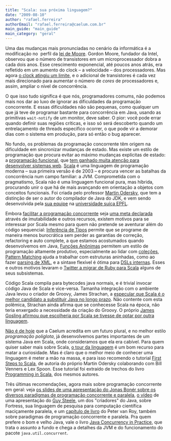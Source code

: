 ```yaml
---
title: "Scala: sua próxima linguagem?"
date: "2009-08-10"
author: "rafael.ferreira"
authorEmail: "rafael.ferreira@caelum.com.br"
main_guide: "main_guide"
main_category: "geral"
---
```


Uma das mudanças mais pronunciadas no cenário da informática é a modificação no  perfil da [lei de Moore](http://en.wikipedia.org/wiki/Moore%27s_law). Gordon Moore, fundador da Intel, observou que o número de transistores em um microprocessador dobra a cada dois anos. Esse crescimento exponencial, até poucos anos atrás, era refletido em um aumento do clock – a velocidade – dos processadores. Mas agora [o clock atingiu um limite](http://www.gotw.ca/publications/concurrency-ddj.htm "The Free Lunch is Over - Herb Sutter"), e o adicional de transistores é cada vez mais direcionado para aumentar o número de _cores_ de processadores e, assim, ampliar o nível de concorrência.

O que isso tudo significa é que nós, programadores comums, não podemos mais nos dar ao luxo de ignorar as dificuldades da programação concorrente. E essas dificuldades não são pequenas, como qualquer um que já teve de programar bastante para concorrência em Java, usando as primitivas `wait-notify` de um monitor, deve saber. O pior: você pode errar quando definir suas regiões críticas, e isso só será descoberto quando um entrelaçamento de threads específico ocorrer, o que pode vir a demorar dias com o sistema em produção, para só então o bug aparecer.

No fundo, os problemas da programação concorrente têm origem na dificuldade em sincronizar mudanças de estado. Mas existe um estilo de programação que procura evitar ao máximo mudanças explícitas de estado: a [programação funcional](http://www.cs.chalmers.se/~rjmh/Papers/whyfp.html "Why Functional Programming Matters - John Hughes"), que [tem ganhado muita atenção para desenvolver sistemas web](http://steve.vinoski.net/pdf/IC-Welcome_to_the_Functional_Web.pdf). [Scala](http://www.scala-lang.org/) é uma linguagem de programação moderna – sua primeira versão é de 2003 – e procura vencer as batalhas da concorrência num campo familiar: a JVM. Comprometida com o pragmatismo, Scala não é uma linguagem funcional pura, mas híbrida, procurando unir o que há de mais avançando em orientação a objetos com conceitos funcionais. Foi criada pelo professor [Martin Odersky](http://lampwww.epfl.ch/~odersky/), que tem a distinção de ser o autor do compilador de Java do JDK, e vem sendo desenvolvida pela [sua equipe](http://lampwww.epfl.ch/ "LAMP - Programming Methods Laboratory") na [universidade suíça EPFL](http://www.epfl.ch/).

Embora [facilitar a programação concorrente](http://scala-blogs.org/2008/09/scalable-language-and-scalable.html "Um exemplo simples de codigo paralelo em Scala vs em Java") seja [uma meta declarada](http://www.scala-lang.org/sites/default/files/odersky/scalaliftoff2009.pdf) através de imutabilidade e outros recursos, existem motivos para se interessar por Scala mesmo para quem não pretende se aventurar além do código sequencial: [Inferência de Tipos](http://www.scala-lang.org/node/127) permite que se programe de maneira menos burocrática sem perder as garantias de correção, refactoring e auto complete, a que estamos acostumados quando desenvolvemos em Java, [Funções Anônimas](http://www.scala-lang.org/node/133 "A mesma coisa que andam chamando de closures nas discussões sobre Java 7 e 8.") permitem um estilo de programação altamente produtivo, especialmente ao lidar com [coleções](http://www.ibm.com/developerworks/java/library/j-scala06278.html), [Pattern Matching](http://www.scala-lang.org/node/120) ajuda a trabalhar com estruturas aninhadas, como ao fazer [parsing de XML](http://scala.sygneca.com/code/xml-pattern-matching), e a sintaxe flexível é ótima para [DSLs internas](http://www.scala-lang.org/node/1403 "Exemplo de uma Domain Specific Language em Scala"). Esses e outros motivos levaram o [Twitter a migrar de Ruby para Scala](http://www.artima.com/scalazine/articles/twitter_on_scala.html) alguns de seus subsistemas.

Código Scala compila para bytecodes java normais, e é trivial invocar código Java de Scala e vice-versa. Tamanha integração com o ambiente Java levou o criador de Groovy, James Strachan, a [especular que Scala é o melhor candidato a substituir Java no longo prazo](http://macstrac.blogspot.com/2009/04/scala-as-long-term-replacement-for.html "Scala as long term replacement for Javac - James Strachan blog post"). Não contente com esta polêmica, Strachan ainda afirma que se conhecesse Scala na época, não teria enxergado a necessidade da criação do Groovy. O próprio [James Gosling afirmou que escolheria por Scala se tivesse de optar por outra linguagem](http://www.adam-bien.com/roller/abien/entry/java_net_javaone_which_programming).

[Não é de hoje](https://blog.caelum.com.br/2009/06/25/a-jvm-e-as-outras-linguagens-voce-esta-preparado/) que a Caelum acredita em um futuro plural, e no melhor estilo _programação poliglota_, já desenvolvemos partes importantes de um sistema Java em Scala, onde consideramos que ela era cabível. Para quem quiser saber mais sobre Scala, [o tour da linguagem](http://www.scala-lang.org/node/104) é um bom recurso para matar a curiosidade. Mas é claro que o melhor meio de conhecer uma linguagem é meter a mão na massa, e para isso recomendo o tutorial [First Steps to Scala](http://www.artima.com/scalazine/articles/steps.html), de autoria do próprio Martin Odersky colaborando com Bill Venners e Lex Spoon. Esse tutorial foi extraído de trechos do livro [Programming in Scala](http://www.artima.com/shop/programming_in_scala), dos mesmos autores.

Três últimas recomendações, agora mais sobre programação concorrente em geral: veja [os slides de uma apresentação do Jonas Bonér sobre os diversos paradigmas de programação concorrente e paralela](http://jonasboner.com/talks/state_youre_doing_it_wrong/html/all.html), [o vídeo](http://www.infoq.com/presentations/fortress-steele) de uma apresentação do [Guy Steele](http://en.wikipedia.org/wiki/Guy_Steele), um dos "criadores" do Java, sobre Fortress, sua linguagem de pesquisa para computação científica maciçamente paralela, e um [capítulo de livro](http://www.info.ucl.ac.be/~pvr/VanRoyChapter.pdf "PDF: Programming Paradigms for Dummies: What Every Programmer Should Know") do Peter van Roy, também sobre paradigmas de programação concorrente e paralela. Pra quem prefere o bom e velho Java, vale o livro [Java Concurrency in Practice](http://www.amazon.com/Java-Concurrency-Practice-Brian-Goetz/dp/0321349601), que trata o assunto a fundo e chega a detalhes da JVM e do funcionamento do pacote `java.util.concurrent`.
